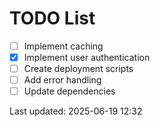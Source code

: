 # TODO List

- [ ] Implement caching
- [x] Implement user authentication
- [ ] Create deployment scripts
- [ ] Add error handling
- [ ] Update dependencies

Last updated: 2025-06-19 12:32
